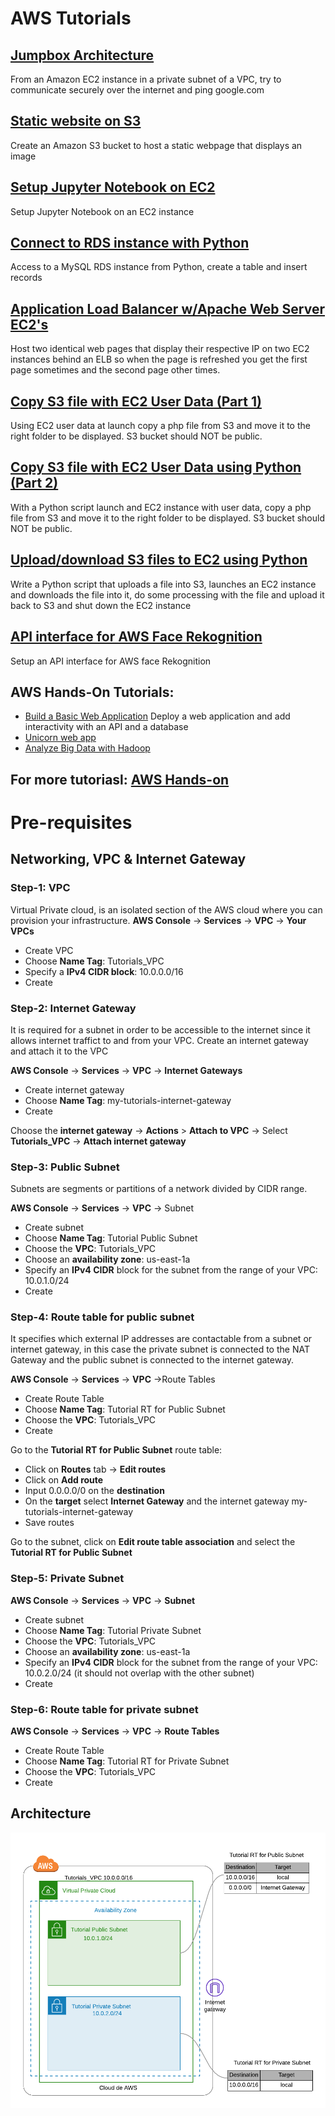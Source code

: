 # AWS Tutorials

## [Jumpbox Architecture](jumpbox-architecture/)
From an Amazon EC2 instance in a private subnet of a VPC, try to communicate securely over the internet and  ping google.com

## [Static website on S3](static-page-s3)
Create an Amazon S3 bucket to host a static webpage that displays an image

## [Setup Jupyter Notebook on EC2](jupyter-notebook-ec2)
Setup Jupyter Notebook on an EC2 instance

## [Connect to RDS instance with Python](rds-connect)
Access to a MySQL RDS instance from Python, create a table and insert records 

## [Application Load Balancer w/Apache Web Server EC2's](alb-apache-web-server)
Host two identical web pages that display their respective IP on two EC2 instances behind an ELB so when the page is refreshed 
you get the first page sometimes and the second page other times. 

## [Copy S3 file with EC2 User Data (Part 1) ](ec2-user-data-s3-site)
Using EC2 user data at launch copy a php file from S3 and move it to the right folder to be displayed. S3 bucket should NOT be public.

## [Copy S3 file with EC2 User Data using Python (Part 2)](ec2-user-data-s3-site-python)
With a Python script launch and EC2 instance with user data, copy a php file from S3 and move it to the right folder to be displayed. S3 bucket should NOT be public.

## [Upload/download S3 files to EC2 using Python](s3-ec2-copy-file-python)
Write a Python script that uploads a file into S3, launches an EC2 instance and downloads the file into it, do some processing with the file and upload it
 back to S3 and shut down the EC2 instance

## [API interface for AWS Face Rekognition](face-rekognition)
Setup an API interface for AWS face Rekognition



## AWS Hands-On Tutorials:  
* [Build a Basic Web Application](build-basic-web-app)
Deploy a web application and add interactivity with an API and a database 
* [Unicorn web app](unicorn-serverless-web-app) 
* [Analyze Big Data with Hadoop](https://aws.amazon.com/getting-started/hands-on/analyze-big-data/)


## For more tutoriasl: [AWS Hands-on](https://aws.amazon.com/getting-started/hands-on/)
# Pre-requisites

## Networking, VPC & Internet Gateway

### Step-1: VPC
Virtual Private cloud, is an isolated section of the AWS cloud where you can provision your infrastructure. 
**AWS Console** -> **Services** -> **VPC** -> **Your VPCs**
* Create VPC
* Choose **Name Tag**: Tutorials_VPC
* Specify a **IPv4 CIDR block**: 10.0.0.0/16
* Create

### Step-2: Internet Gateway
It is required for a subnet in order to be accessible to the internet since it allows internet traffict 
to and from your VPC.
Create an internet gateway and attach it to the VPC

**AWS Console** -> **Services** -> **VPC** -> **Internet Gateways**
* Create internet gateway
* Choose **Name Tag**: my-tutorials-internet-gateway
* Create

Choose the **internet gateway** -> **Actions** > **Attach to VPC** -> Select **Tutorials_VPC** -> **Attach internet gateway**


### Step-3: Public Subnet
Subnets are segments or partitions of a network divided by CIDR range.

**AWS Console** -> **Services** -> **VPC** -> Subnet
* Create subnet
* Choose **Name Tag**: Tutorial Public Subnet
* Choose the **VPC**: Tutorials_VPC
* Choose an **availability zone**: us-east-1a
* Specify an **IPv4 CIDR** block for the subnet from the range of your VPC: 10.0.1.0/24
* Create

### Step-4: Route table for public subnet
It specifies which external IP addresses are contactable from a subnet or internet gateway, in this case the private subnet is 
connected to the NAT Gateway and the public subnet is connected to the internet gateway.

**AWS Console** -> **Services** -> **VPC** ->Route Tables
* Create Route Table
* Choose **Name Tag**:  Tutorial RT for Public Subnet
* Choose the **VPC**: Tutorials_VPC
* Create

Go to the **Tutorial RT for Public Subnet** route table:

* Click on **Routes** tab -> **Edit routes**
* Click on **Add route** 
* Input 0.0.0.0/0 on the **destination** 
* On the **target** select **Internet Gateway** and the internet gateway my-tutorials-internet-gateway
* Save routes

Go to the subnet, click on **Edit route table association** and select the **Tutorial RT for Public Subnet**


### Step-5: Private Subnet
**AWS Console** -> **Services** -> **VPC** -> **Subnet**
* Create subnet
* Choose **Name Tag**: Tutorial Private Subnet
* Choose the **VPC**: Tutorials_VPC
* Choose an **availability zone**: us-east-1a
* Specify an **IPv4 CIDR** block for the subnet from the range of your VPC: 10.0.2.0/24 (it should not overlap with the other subnet)
* Create

### Step-6: Route table for private subnet
**AWS Console** -> **Services** -> **VPC** -> **Route Tables**
* Create Route Table
* Choose **Name Tag**:  Tutorial RT for Private Subnet
* Choose the **VPC**: Tutorials_VPC
* Create


## Architecture
![Pre-requisites](pre-requisites.png)
        
